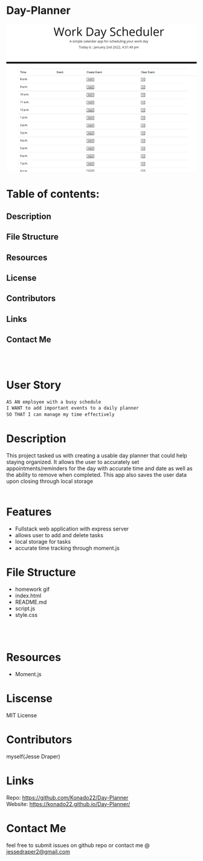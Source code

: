 # Day-Planner
<img src=workscheduler.png>

# Table of contents:
## <a name= descript>Description</a> 
## <a name= order>File Structure </a> 
## <a name= packs>Resources </a> 
## <a name= license>License </a> 
## <a name= contributions>Contributors </a> 
## <a name=links>Links </a>
## <a name= contactMe>Contact Me </a> 
<br>
<br>

# User Story

```md
AS AN employee with a busy schedule
I WANT to add important events to a daily planner
SO THAT I can manage my time effectively
```

# <a name= descript>Description</a>
This project tasked us with creating a usable day planner that could help staying organized. It allows the user to accurately set appointments/reminders for the day with accurate time and date as well as the ability to remove when completed. This app also saves the user data upon closing through local storage
<br>
<br>

# Features
- Fullstack web application with express server
- allows user to add and delete tasks
- local storage for tasks
- accurate time tracking through moment.js 

# <a name= order>File Structure </a>
- homework gif 
- index.html
- README.md 
- script.js 
- style.css
<br>
<br>

# <a name= packs>Resources </a> 
- Moment.js

# <a name= license> Liscense </a>
MIT License
# <a name= contributions>Contributors </a> 
myself(Jesse Draper)

# <a name=links>Links </a>
Repo:  https://github.com/Konado22/Day-Planner \
Website: https://konado22.github.io/Day-Planner/ 

# <a name= contactMe>Contact Me </a> 
feel free to submit issues on github repo or contact me @ jessedraper2@gmail.com
